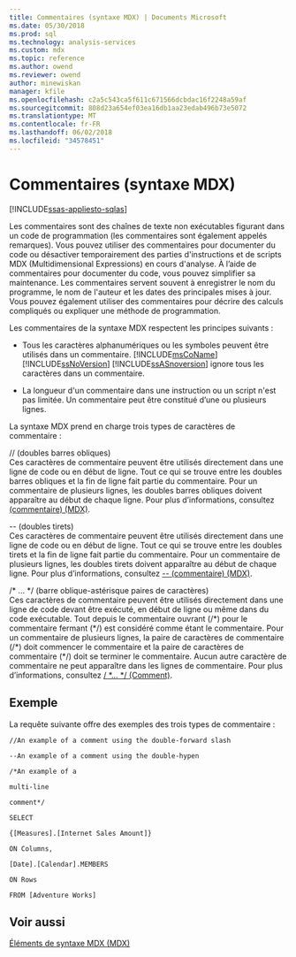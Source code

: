 ```yaml
---
title: Commentaires (syntaxe MDX) | Documents Microsoft
ms.date: 05/30/2018
ms.prod: sql
ms.technology: analysis-services
ms.custom: mdx
ms.topic: reference
ms.author: owend
ms.reviewer: owend
author: minewiskan
manager: kfile
ms.openlocfilehash: c2a5c543ca5f611c671566dcbdac16f2248a59af
ms.sourcegitcommit: 808d23a654ef03ea16db1aa23edab496b73e5072
ms.translationtype: MT
ms.contentlocale: fr-FR
ms.lasthandoff: 06/02/2018
ms.locfileid: "34578451"
---
```

# <a name="comments-mdx-syntax"></a>Commentaires (syntaxe MDX)
[!INCLUDE[ssas-appliesto-sqlas](../includes/ssas-appliesto-sqlas.md)]

  Les commentaires sont des chaînes de texte non exécutables figurant dans un code de programmation (les commentaires sont également appelés remarques). Vous pouvez utiliser des commentaires pour documenter du code ou désactiver temporairement des parties d'instructions et de scripts MDX (Multidimensional Expressions) en cours d'analyse. À l’aide de commentaires pour documenter du code, vous pouvez simplifier sa maintenance. Les commentaires servent souvent à enregistrer le nom du programme, le nom de l'auteur et les dates des principales mises à jour. Vous pouvez également utiliser des commentaires pour décrire des calculs compliqués ou expliquer une méthode de programmation.  
  
 Les commentaires de la syntaxe MDX respectent les principes suivants :  
  
-   Tous les caractères alphanumériques ou les symboles peuvent être utilisés dans un commentaire. [!INCLUDE[msCoName](../includes/msconame-md.md)] [!INCLUDE[ssNoVersion](../includes/ssnoversion-md.md)] [!INCLUDE[ssASnoversion](../includes/ssasnoversion-md.md)] ignore tous les caractères dans un commentaire.  
  
-   La longueur d'un commentaire dans une instruction ou un script n'est pas limitée. Un commentaire peut être constitué d’une ou plusieurs lignes.  
  
 La syntaxe MDX prend en charge trois types de caractères de commentaire :  
  
 // (doubles barres obliques)  
 Ces caractères de commentaire peuvent être utilisés directement dans une ligne de code ou en début de ligne. Tout ce qui se trouve entre les doubles barres obliques et la fin de ligne fait partie du commentaire. Pour un commentaire de plusieurs lignes, les doubles barres obliques doivent apparaître au début de chaque ligne. Pour plus d’informations, consultez [ &#40;commentaire&#41; &#40;MDX&#41;](../mdx/comment-mdx-double-slash.md).  
  
 -- (doubles tirets)  
 Ces caractères de commentaire peuvent être utilisés directement dans une ligne de code ou en début de ligne. Tout ce qui se trouve entre les doubles tirets et la fin de ligne fait partie du commentaire. Pour un commentaire de plusieurs lignes, les doubles tirets doivent apparaître au début de chaque ligne. Pour plus d’informations, consultez [-- &#40;commentaire&#41; &#40;MDX&#41;](../mdx/comment-mdx-operator-reference.md).  
  
 /* ... \*/ (barre oblique-astérisque paires de caractères)  
 Ces caractères de commentaire peuvent être utilisés directement dans une ligne de code devant être exécuté, en début de ligne ou même dans du code exécutable. Tout depuis le commentaire ouvrant (/\*) pour le commentaire fermant (\*/) est considéré comme étant le commentaire. Pour un commentaire de plusieurs lignes, la paire de caractères de commentaire (/\*) doit commencer le commentaire et la paire de caractères de commentaire (\*/) doit se terminer le commentaire. Aucun autre caractère de commentaire ne peut apparaître dans les lignes de commentaire. Pour plus d’informations, consultez [/ *... \*/ (Comment)](../mdx/comment-mdx.md).  
  
## <a name="example"></a>Exemple  
 La requête suivante offre des exemples des trois types de commentaire :  
  
 `//An example of a comment using the double-forward slash`  
  
 `--An example of a comment using the double-hypen`  
  
 `/*An example of a`  
  
 `multi-line`  
  
 `comment*/`  
  
 `SELECT`  
  
 `{[Measures].[Internet Sales Amount]}`  
  
 `ON Columns,`  
  
 `[Date].[Calendar].MEMBERS`  
  
 `ON Rows`  
  
 `FROM [Adventure Works]`  
  
## <a name="see-also"></a>Voir aussi  
 [Éléments de syntaxe MDX &#40;MDX&#41;](../mdx/mdx-syntax-elements-mdx.md)  
  
  

